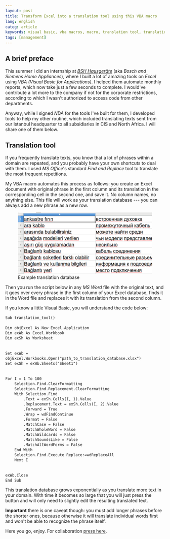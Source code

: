 ```yaml
---
layout: post
title: Transform Excel into a translation tool using this VBA macro  
lang: english
categ: article
keywords: visual basic, vba macros, macro, translation tool, translation tool in excel
tags: [management]
---
```


## A brief preface
This summer I did an internship at [_BSH Hausgeräte_](https://en.wikipedia.org/wiki/BSH_Hausger%C3%A4te) (aka _Bosch and Siemens Home Appliances_), where I built a lot of amazing tools on _Excel_ using _VBA (Visual Basic for Applications)_. I helped them automate monthly reports, which now take just a few seconds to complete. I would've contribute a lot more to the company if not for the corporate restrictions, according to which I wasn't authorized to access code from other departments.

Anyway, while I signed _NDA_ for the tools I've built for them, I developed tools to help my other routine, which included translating texts sent from our Istanbul headquarter to all subsidiaries in CIS and North Africa. I will share one of them below.

## Translation tool

If you frequently translate texts, you know that a lot of phrases within a domain are repeated, and you probably have your own shortcuts to deal with them. I used _MS Office_'s standard _Find and Replace_ tool to translate the most frequent repetitions.

My VBA macro automates this process as follows: you create an Excel document with original phrase in the first column and its translation in the corresponding cell in the second one, and save it. No column names, no anything else. This file will work as your translation database --- you can always add a new phrase as a new row. 

<figure class="blog">
	<img src="/assets/img/bsh/translate.png">
	<figcaption>Example translation database</figcaption>
</figure>

Then you run the script below in any _MS Word_ file with the original text, and it goes over every phrase in the first column of your Excel database, finds it in the Word file and replaces it with its translation from the second column.

If you know a little Visual Basic, you will understand the code below:

```visualbasic
Sub translation_tool()

Dim objExcel As New Excel.Application
Dim exWb As Excel.Workbook
Dim exSh As Worksheet
        
   
Set exWb = objExcel.Workbooks.Open("path_to_translation_database.xlsx")
Set exSh = exWb.Sheets("Sheet1")
  

For I = 1 To 100
	Selection.Find.ClearFormatting
	Selection.Find.Replacement.ClearFormatting
	With Selection.Find
		.Text = exSh.Cells(I, 1).Value
		.Replacement.Text = exSh.Cells(I, 2).Value
		.Forward = True
		.Wrap = wdFindContinue
		.Format = False
		.MatchCase = False
		.MatchWholeWord = False
		.MatchWildcards = False
		.MatchSoundsLike = False
		.MatchAllWordForms = False
	End With
	Selection.Find.Execute Replace:=wdReplaceAll
	Next I
 

exWb.Close 
End Sub

```

This translation database grows exponentially as you translate more text in your domain. With time it becomes so large that you will just press the button and will only need to slightly edit the resulting translated text.

**Important** there is one caveat though: you must add longer phrases before the shorter ones, because otherwise it will translate individual words first and won't be able to recognize the phrase itself.

Here you go, enjoy. For collaboration [press here](/#hire).
